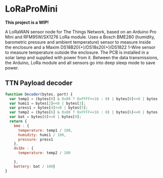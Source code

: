 # LoRaProMini

**This project is a WIP!**

A LoRaWAN sensor node for The Things Network, based on an Arduino Pro Mini and RFM95W/SX1276 LoRa module. Uses a Bosch BME280 (humidity, barometric pressure and ambient temperature) sensor to measure inside the enclosure and a Maxim DS18B20(+)/DS18s20(+)/DS1822 1-Wire sensor to measure temperature outside the enclosure. The PCB is installed in a solar lamp and supplied with power from it. Between the data transmissions, the Arduino, LoRa module and all sensors go into deep sleep mode to save power.

## TTN Payload decoder
```javascript
function Decoder(bytes, port) {
  var temp1 = (bytes[0] & 0x80 ? 0xFFFF<<16 : 0) | bytes[0]<<8 | bytes[1];
  var humi1 = bytes[2]<<8 | bytes[3];
  var press1 = bytes[4]<<8 | bytes[5];
  var temp2 = (bytes[6] & 0x80 ? 0xFFFF<<16 : 0) | bytes[6]<<8 | bytes[7];
  var bat = bytes[8]<<8 | bytes[9];
  return { 
    bme : {
      temperature: temp1 / 100, 
      humidity: humi1 / 100, 
      pressure: press1
    },
    ds18x : {
      temperature: temp2 / 100
      
    },
    battery: bat / 100} 
} 
```
